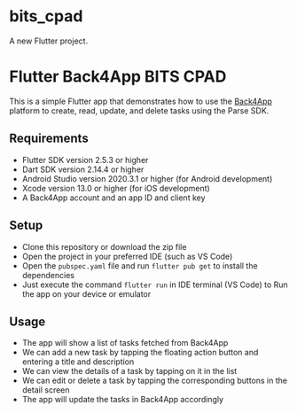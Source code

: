 # bits_cpad

A new Flutter project.


# Flutter Back4App BITS CPAD

This is a simple Flutter app that demonstrates how to use the [Back4App](https://www.back4app.com/) platform to create, read, update, and delete tasks using the Parse SDK.

## Requirements

- Flutter SDK version 2.5.3 or higher
- Dart SDK version 2.14.4 or higher
- Android Studio version 2020.3.1 or higher (for Android development)
- Xcode version 13.0 or higher (for iOS development)
- A Back4App account and an app ID and client key

## Setup

- Clone this repository or download the zip file
- Open the project in your preferred IDE (such as VS Code)
- Open the `pubspec.yaml` file and run `flutter pub get` to install the dependencies
- Just execute the command `flutter run` in IDE terminal (VS Code) to Run the app on your device or emulator
  

## Usage

- The app will show a list of tasks fetched from Back4App
- We can add a new task by tapping the floating action button and entering a title and description
- We can view the details of a task by tapping on it in the list
- We can edit or delete a task by tapping the corresponding buttons in the detail screen
- The app will update the tasks in Back4App accordingly
